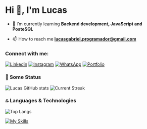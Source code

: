 <h1>Hi 👋, I'm Lucas</h1>

- 🌱 I’m currently learning **Backend development, JavaScript and PosteSQL**

- 📫 How to reach me **lucasgabriel.programador@gmail.com**
  
<h3 align="left">Connect with me: </h3>

[![Linkedin](https://img.shields.io/badge/LinkedIn-0077B5?style=for-the-badge&logo=linkedin&logoColor=white)](https://www.linkedin.com/in/lucas-gabriel-amorim-steffen-a29a37291/?originalSubdomain=br)
[![Instagram](https://img.shields.io/badge/Instagram-E4405F?style=for-the-badge&logo=instagram&logoColor=white)](https://www.instagram.com/steffen_lucasgabriel/)
[![WhatsApp](https://img.shields.io/badge/WhatsApp-25D366?style=for-the-badge&logo=whatsapp&logoColor=white)](https://api.whatsapp.com/send/?phone=5566999045963&text&type=phone_number&app_absent=0)
[![Portfolio](https://img.shields.io/badge/website-000000?style=for-the-badge&logo=About.me&logoColor=white)](https://comforting-kelpie-e22c23.netlify.app)

### 🚀 Some Status
![Lucas GitHub stats](https://github-readme-stats.vercel.app/api?username=LucasGabrielAmorimSteffen&show_icons=true&theme=radical)
![Current Streak](https://github-readme-streak-stats.herokuapp.com/?user=LucasGabrielAmorimSteffen&)

### 🔝 Languages & Technologies
![Top Langs](https://github-readme-stats.vercel.app/api/top-langs/?username=LucasGabrielAmorimSteffen&layout=compact)

[![My Skills](https://skillicons.dev/icons?i=js,mysql,mongodb,nodejs,lua&theme=light)](https://skillicons.dev)
